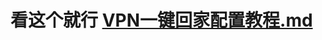 # 看这个就行 [VPN一键回家配置教程.md](https://github.com/ZhehooMorgen/connect-to-home-network-using-open-vpn/blob/main/VPN%E4%B8%80%E9%94%AE%E5%9B%9E%E5%AE%B6%E9%85%8D%E7%BD%AE%E6%95%99%E7%A8%8B.md)
